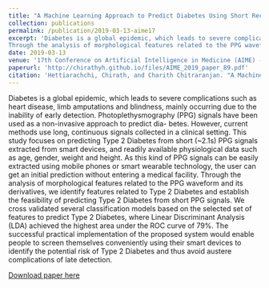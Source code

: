 ```yaml
---
title: "A Machine Learning Approach to Predict Diabetes Using Short Recorded Photoplethysmography & Physiological Characteristics."
collection: publications
permalink: /publication/2019-03-13-aime17
excerpt: 'Diabetes is a global epidemic, which leads to severe complications such as heart disease, limb amputations and blindness, mainly occurring due to the inability of early detection. Photoplethysmography (PPG) signals have been used as a non-invasive approach to predict dia- betes. However, current methods use long, continuous signals collected in a clinical setting. This study focuses on predicting Type 2 Diabetes from short (~2.1s) PPG signals extracted from smart devices, and readily available physiological data such as age, gender, weight and height. As this kind of PPG signals can be easily extracted using mobile phones or smart wearable technology, the user can get an initial prediction without entering a medical facility.
Through the analysis of morphological features related to the PPG waveform and its derivatives, we identify features related to Type 2 Diabetes and establish the feasibility of predicting Type 2 Diabetes from short PPG signals. We cross validated several classification models based on the selected set of features to predict Type 2 Diabetes, where Linear Discriminant Analysis (LDA) achieved the highest area under the ROC curve of 79%. The successful practical implementation of the proposed system would enable people to screen themselves conveniently using their smart devices to identify the potential risk of Type 2 Diabetes and thus avoid austere complications of late detection.'
date: 2019-03-13
venue: '17th Conference on Artificial Intelligence in Medicine (AIME) - Poland 2019'
paperurl: 'http://chirathyh.github.io/files/AIME_2019_paper_89.pdf'
citation: 'Hettiarachchi, Chirath, and Charith Chitraranjan. "A Machine Learning Approach to Predict Diabetes Using Short Recorded Photoplethysmography and Physiological Characteristics." Conference on Artificial Intelligence in Medicine in Europe. Springer, Cham, 2019.'
---
```


Diabetes is a global epidemic, which leads to severe complications such as heart disease, limb amputations and blindness, mainly occurring due to the inability of early detection. Photoplethysmography (PPG) signals have been used as a non-invasive approach to predict dia- betes. However, current methods use long, continuous signals collected in a clinical setting. This study focuses on predicting Type 2 Diabetes from short (~2.1s) PPG signals extracted from smart devices, and readily available physiological data such as age, gender, weight and height. As this kind of PPG signals can be easily extracted using mobile phones or smart wearable technology, the user can get an initial prediction without entering a medical facility.
Through the analysis of morphological features related to the PPG waveform and its derivatives, we identify features related to Type 2 Diabetes and establish the feasibility of predicting Type 2 Diabetes from short PPG signals. We cross validated several classification models based on the selected set of features to predict Type 2 Diabetes, where Linear Discriminant Analysis (LDA) achieved the highest area under the ROC curve of 79%. The successful practical implementation of the proposed system would enable people to screen themselves conveniently using their smart devices to identify the potential risk of Type 2 Diabetes and thus avoid austere complications of late detection.

[Download paper here](http://chirathyh.github.io/files/AIME_2019_paper_89.pdf)
